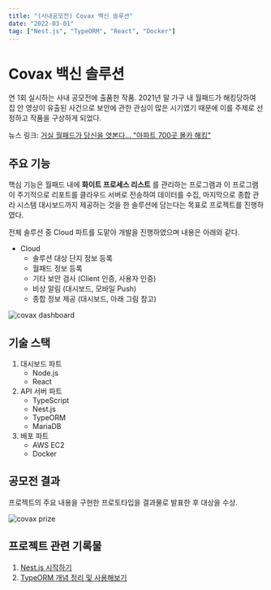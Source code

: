 ```yaml
---
title: "(사내공모전) Covax 백신 솔루션"
date: "2022-03-01"
tag: ["Nest.js", "TypeORM", "React", "Docker"]
---
```


# Covax 백신 솔루션

연 1회 실시하는 사내 공모전에 출품한 작품. 2021년 말 가구 내 월패드가 해킹당하여 집 안 영상이 유출된 사건으로 보안에 관한 관심이 많은 시기였기 때문에 이를 주제로 선정하고 작품을 구상하게 되었다.

뉴스 링크: [거실 월패드가 당신을 엿본다... "아파트 700곳 몰카 해킹"](https://n.news.naver.com/mnews/article/023/0003655824?sid=102)


## 주요 기능

핵심 기능은 월패드 내에 **화이트 프로세스 리스트** 를 관리하는 프로그램과 이 프로그램이 주기적으로 리포트를 클라우드 서버로 전송하여 데이터를 수집,
마지막으로 종합 관리 시스템 대시보드까지 제공하는 것을 한 솔루션에 담는다는 목표로 프로젝트를 진행하였다.

전체 솔루션 중 Cloud 파트를 도맡아 개발을 진행하였으며 내용은 아래와 같다.

- Cloud
   - 솔루션 대상 단지 정보 등록
   - 월패드 정보 등록
   - 기타 보안 검사 (Client 인증, 사용자 인증)
   - 비상 알림 (대시보드, 모바일 Push)
   - 종합 정보 제공 (대시보드, 아래 그림 참고)

![covax dashboard](/images/projects/01_01.png)

## 기술 스택

1. 대시보드 파트
   - Node.js
   - React
2. API 서버 파트
   - TypeScript
   - Nest.js
   - TypeORM
   - MariaDB
3. 배포 파트
   - AWS EC2
   - Docker

## 공모전 결과

프로젝트의 주요 내용을 구현한 프로토타입을 결과물로 발표한 후 대상을 수상.

![covax prize](/images/projects/01_02.png)

## 프로젝트 관련 기록물

1. [Nest.js 시작하기](https://hyunwoo045.vercel.app/posts/01_starting_nestjs)
2. [TypeORM 개념 정리 및 사용해보기](https://hyunwoo045.vercel.app/posts/02_typeorm)